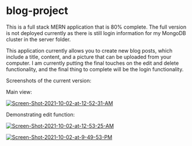 # blog-project
This is a full stack MERN application that is 80% complete. The full version is not deployed currently as there is still login information for my MongoDB cluster in the server folder. 

This application currently allows you to create new blog posts, which include a title, content, and a picture that can be uploaded from your computer. I am currently putting the final touches on the edit and delete functionality, and the final thing to complete will be the login functionality.

Screenshots of the current version:

Main view:

<a href="https://ibb.co/Ns70zrk"><img src="https://i.ibb.co/nbRXSBV/Screen-Shot-2021-10-02-at-12-52-31-AM.png" alt="Screen-Shot-2021-10-02-at-12-52-31-AM" border="0"></a>

Demonstrating edit function:

<a href="https://ibb.co/FW1Gm4S"><img src="https://i.ibb.co/0XLPmyg/Screen-Shot-2021-10-02-at-12-53-25-AM.png" alt="Screen-Shot-2021-10-02-at-12-53-25-AM" border="0"></a>

<a href="https://ibb.co/x7hGkjb"><img src="https://i.ibb.co/DR4kJCF/Screen-Shot-2021-10-02-at-9-49-53-PM.png" alt="Screen-Shot-2021-10-02-at-9-49-53-PM" border="0"></a>
